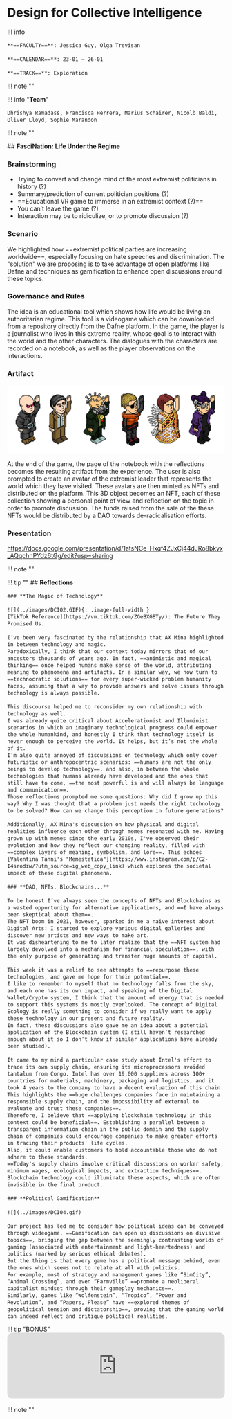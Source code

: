 # Design for Collective Intelligence

!!! info 
    
    **==FACULTY==**: Jessica Guy, Olga Trevisan 

    **==CALENDAR==**: 23-01 → 26-01

    **==TRACK==**: Exploration

<div style="clear:both;"></div>

!!! note ""

!!! info "**Team**"

    Dhrishya Ramadass, Francisca Herrera, Marius Schairer, Nicolò Baldi, Oliver Lloyd, Sophie Marandon

!!! note ""

## **FasciNation: Life Under the Regime**

### **Brainstorming**

- Trying to convert and change mind of the most extremist politicians in history (?)
- Summary/prediction of current politician positions (?)
- ==Educational VR game to immerse in an extremist context (?)==
- You can’t leave the game (?)
- Interaction may be to ridiculize, or to promote discussion (?)

### **Scenario**

We highlighted how ==extremist political parties are increasing worldwide==, especially focusing on hate speeches and discrimination.
The "solution" we are proposing is to take advantage of open platforms like Dafne and techniques as gamification to enhance open discussions around these topics.

### **Governance and Rules**

The idea is an educational tool which shows how life would be living an authoritarian regime.
This tool is a videogame which can be  downloaded from a repository directly from the Dafne platform.
In the game, the player is a journalist who lives in this extreme reality, whose goal is to interact with the world and the other characters.
The dialogues with the characters are recorded on a notebook, as well as the player observations on the interactions.

### **Artifact**

![](../images/DCI_Fachigochi.png)

At the end of the game, the page of the notebook with the reflections becomes the resulting artifact from the experience.
The user is also prompted to create an avatar of the extremist leader that represents the world which they have visited. These avatars are then minted as NFTs and distributed on the platform.
This 3D object becomes an NFT, each of these collection showing a personal point of view and reflection on the topic in order to promote discussion.
The funds raised from the sale of the these NFTs would be distributed by a DAO towards de-radicalisation efforts.

### **Presentation**

https://docs.google.com/presentation/d/1atsNCe_Hxqf4ZJxCj44dJRo8bkvx_AQqchnPYdz6tGg/edit?usp=sharing

!!! note ""

!!! tip ""
    ## **Reflections**
    
    ### **The Magic of Technology**

    ![](../images/DCI02.GIF){: .image-full-width }
    [TikTok Reference](https://vm.tiktok.com/ZGeBXGBTy/): The Future They Promised Us.

    I’ve been very fascinated by the relationship that AX Mina highlighted in between technology and magic. 
    Paradoxically, I think that our context today mirrors that of our ancestors thousands of years ago. In fact, ==animistic and magical thinking== once helped humans make sense of the world, attributing meaning to phenomena and artifacts. In a similar way, we now turn to ==technocratic solutions== for every super-wicked problem humanity faces, assuming that a way to provide answers and solve issues through technology is always possible.

    This discourse helped me to reconsider my own relationship with technology as well.
    I was already quite critical about Accelerationist and Illuminist scenarios in which an imaginary technological progress could empower the whole humankind, and honestly I think that technology itself is never enough to perceive the world. It helps, but it’s not the whole of it. 
    I’m also quite annoyed of discussions on technology which only cover futuristic or anthropocentric scenarios: ==humans are not the only beings to develop technology==, and also, in between the whole technologies that humans already have developed and the ones that still have to come, ==the most powerful is and will always be language and communication==.
    Those reflections prompted me some questions: Why did I grow up this way? Why I was thought that a problem just needs the right technology to be solved? How can we change this perception in future generations? 

    Additionally, AX Mina's discussion on how physical and digital realities influence each other through memes resonated with me. Having grown up with memes since the early 2010s, I've observed their evolution and how they reflect our changing reality, filled with ==complex layers of meaning, symbolism, and lore==. This echoes [Valentina Tanni's "Memestetica"](https://www.instagram.com/p/C2-I4srodiw/?utm_source=ig_web_copy_link) which explores the societal impact of these digital phenomena.

    ### **DAO, NFTs, Blockchains...**

    To be honest I’ve always seen the concepts of NFTs and Blockchains as a wasted opportunity for alternative applications, and ==I have always been skeptical about them==. 
    The NFT boom in 2021, however, sparked in me a naive interest about Digital Arts: I started to explore various digital galleries and discover new artists and new ways to make art.
    It was disheartening to me to later realize that the ==NFT system had largely devolved into a mechanism for financial speculation==, with the only purpose of generating and transfer huge amounts of capital.

    This week it was a relief to see attempts to ==repurpose these technologies, and gave me hope for their potential==.
    I like to remember to myself that no technology falls from the sky, and each one has its own impact, and speaking of the Digital Wallet/Crypto system, I think that the amount of energy that is needed to support this systems is mostly overlooked. The concept of Digital Ecology is really something to consider if we really want to apply these technology in our present and future reality.
    In fact, these discussions also gave me an idea about a potential application of the Blockchain system (I still haven’t researched enough about it so I don’t know if similar applications have already been studied).

    It came to my mind a particular case study about Intel's effort to trace its own supply chain, ensuring its microprocessors avoided tantalum from Congo. Intel has over 19,000 suppliers across 100+ countries for materials, machinery, packaging and logistics, and it took 4 years to the company to have a decent evaluation of this chain. 
    This highlights the ==huge challenges companies face in maintaining a responsible supply chain, and the impossibility of external to evaluate and trust these companies==. 
    Therefore, I believe that ==applying blockchain technology in this context could be beneficial==. Establishing a parallel between a transparent information chain in the public domain and the supply chain of companies could encourage companies to make greater efforts in tracing their products' life cycles. 
    Also, it could enable customers to hold accountable those who do not adhere to these standards. 
    ==Today's supply chains involve critical discussions on worker safety, minimum wages, ecological impacts, and extraction techniques==. Blockchain technology could illuminate these aspects, which are often invisible in the final product.

    ### **Political Gamification**

    ![](../images/DCI04.gif)

    Our project has led me to consider how political ideas can be conveyed through videogame. ==Gamification can open up discussions on divisive topics==, bridging the gap between the seemingly contrasting worlds of gaming (associated with entertainment and light-heartedness) and politics (marked by serious ethical debates). 
    But the thing is that every game has a political message behind, even the ones which seems not to relate at all with politics. 
    For example, most of strategy and management games like “SimCity”, “Animal Crossing”, and even “Farmville” ==promote a neoliberal capitalist mindset through their gameplay mechanics==. 
    Similarly, games like “Wolfenstein”, “Tropico”, “Power and Revolution”, and “Papers, Please” have ==explored themes of geopolitical tension and dictatorship==, proving that the gaming world can indeed reflect and critique political realities.

!!! tip "BONUS"
    <iframe 
    style="border-radius:12px" 
    src="https://open.spotify.com/embed/track/2yXKOBQQ2Hx9hJ2HuzOxP8?utm_source=generator" width="100%" 
    height="152" 
    frameBorder="0" allowfullscreen="" allow="autoplay; clipboard-write; encrypted-media; fullscreen; picture-in-picture" loading="lazy">
    </iframe>

!!! note ""